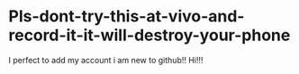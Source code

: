 # Pls-dont-try-this-at-vivo-and-record-it-it-will-destroy-your-phone
I perfect to add my account i am new to github!! Hi!!!
